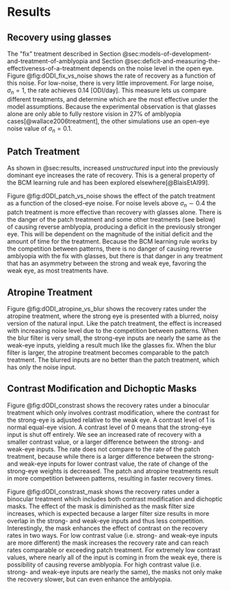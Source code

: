 # Results


## Recovery using glasses

The "fix" treatment described in Section @sec:models-of-development-and-treatment-of-amblyopia and Section @sec:deficit-and-measuring-the-effectiveness-of-a-treatment depends on the noise level in the open eye.  Figure @fig:dODI_fix_vs_noise shows the rate of recovery as a function of this noise.  For low-noise, there is very little improvement.  For large noise, $\sigma_n=1$, the rate achieves 0.14 [ODI/day].  This measure lets us compare different treatments, and determine which are the most effective under the model assumptions.                Because the experimental observation is that glasses alone are only able to fully restore vision in 27% of amblyopia cases[@wallace2006treatment], the other simulations use an open-eye noise value of $\sigma_n=0.1$.  


## Patch Treatment

As shown in @sec:results, increased *unstructured* input into the previously dominant eye increases the rate of recovery.  This is a general property of the BCM learning rule and has been explored elsewhere[@BlaisEtAl99].


Figure @fig:dODI_patch_vs_noise shows the effect of the patch treatment as a function of the closed-eye noise.   For noise levels above $\sigma_n \sim 0.4$ the patch treatment is more effective than recovery with glasses alone.  There is the danger of the patch treatment and some other treatments (see below) of causing reverse amblyopia, producing a deficit in the previously stronger eye.  This will be dependent on the magnitude of the initial deficit and the amount of time for the treatment.  Because the BCM learning rule works by the competition between patterns, there is no danger of causing reverse amblyopia with the fix with glasses, but there is that danger in any treatment that has an asymmetry between the strong and weak eye, favoring the weak eye, as most treatments have.



## Atropine Treatment

Figure @fig:dODI_atropine_vs_blur shows the recovery rates under the atropine treatment, where the strong eye is presented with a blurred, noisy version of the natural input.  Like the patch treatment, the effect is increased with increasing noise level due to the competition between patterns.  When the blur filter is very small, the strong-eye inputs are nearly the same as the weak-eye inputs, yielding a result much like the glasses fix.  When the blur filter is larger, the atropine treatment becomes comparable to the patch treatment.  The blurred inputs are no better than the patch treatment, which has only the noise input.  


## Contrast Modification and Dichoptic Masks


Figure @fig:dODI_constrast shows the recovery rates under a binocular treatment which only involves contrast modification, where the contrast for the strong-eye is adjusted relative to the weak eye.  A contrast level of 1 is normal equal-eye vision.  A contrast level of 0 means that the strong-eye input is shut off entirely.  We see an increased rate of recovery with a smaller contrast value, or a larger difference between the strong- and weak-eye inputs.  The rate does not compare to the rate of the patch treatment, because while there is a larger difference between the strong- and weak-eye inputs for lower contrast value, the rate of change of the strong-eye weights is decreased.  The patch and atropine treatments result in more competition between patterns, resulting in faster recovery times.

Figure @fig:dODI_constrast_mask shows the recovery rates under a binocular treatment which includes both contrast modification and dichoptic masks.  The effect of the mask is diminished as the mask filter size increases, which is expected because a larger filter size results in more overlap in the strong- and weak-eye inputs and thus less competition.  Interestingly, the mask enhances the effect of contrast on the recovery rates in two ways.  For low contrast value (i.e. strong- and weak-eye inputs are more different) the mask increases the recovery rate and can reach rates comparable or exceeding patch treatment.  For extremely low contrast values, where nearly all of the input is coming in from the weak eye, there is possibility of causing reverse amblyopia.  For high contrast value (i.e. strong- and weak-eye inputs are nearly the same), the masks not only make the recovery slower, but can even enhance the amblyopia.

